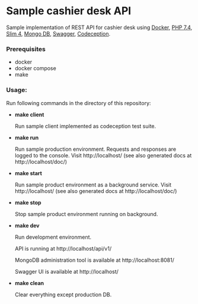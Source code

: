 # Sample cashier desk API

Sample implementation of REST API for cashier desk using [Docker](https://www.docker.com/), [PHP 7.4](https://www.php.net/), [Slim 4](http://www.slimframework.com/), [Mongo DB](https://www.mongodb.com/), [Swagger](https://swagger.io/), [Codeception](https://codeception.com/). 

### Prerequisites
- docker
- docker compose
- make

### Usage:
Run following commands in the directory of this repository:
- **make client**
    
    Run sample client implemented as codeception test suite.
- **make run** 

    Run sample production environment. Requests and responses are logged to the console. Visit http://localhost/ (see also generated docs at http://localhost/doc/)
    
- **make start**

    Run sample product environment as a background service. Visit http://localhost/ (see also generated docs at http://localhost/doc/)
    
- **make stop**

    Stop sample product environment running on background.
    
- **make dev**

    Run development environment. 
    
    API is running at http://localhost/api/v1/
    
    MongoDB administration tool is available at http://localhost:8081/
    
    Swagger UI is available at http://localhost/
    
- **make clean**

    Clear everything except production DB.